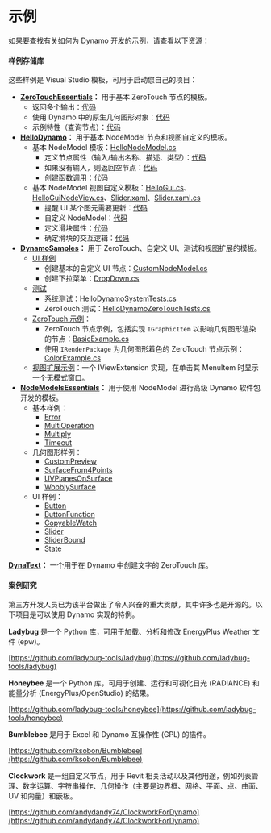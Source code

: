 # 示例

如果要查找有关如何为 Dynamo 开发的示例，请查看以下资源：

#### 样例存储库 <a href="#sample-repositories" id="sample-repositories"></a>

这些样例是 Visual Studio 模板，可用于启动您自己的项目：

* [**ZeroTouchEssentials**](https://github.com/DynamoDS/ZeroTouchEssentials)**：** 用于基本 ZeroTouch 节点的模板。
  * 返回多个输出：[代码](https://github.com/teocomi/HelloDynamo/blob/6c5333d731d58043c12e84cd3244cdbafbe74934/HelloDynamo/HelloNodeModel/HelloNodeModel.cs#L15-L24)
  * 使用 Dynamo 中的原生几何图形对象：[代码](https://github.com/DynamoDS/ZeroTouchEssentials/blob/9917fd8159afc9e7bdb2944c960155a496e0b2dc/ZeroTouchEssentials/ZeroTouchEssentials.cs#L86-L89)
  * 示例特性（查询节点）：[代码](https://github.com/DynamoDS/ZeroTouchEssentials/blob/9917fd8159afc9e7bdb2944c960155a496e0b2dc/ZeroTouchEssentials/ZeroTouchEssentials.cs#L48)
* [**HelloDynamo**](https://github.com/teocomi/HelloDynamo)**：** 用于基本 NodeModel 节点和视图自定义的模板。
  * 基本 NodeModel 模板：[HelloNodeModel.cs](https://github.com/teocomi/HelloDynamo/blob/master/HelloDynamo/HelloNodeModel/HelloNodeModel.cs)
    * 定义节点属性（输入/输出名称、描述、类型）：[代码](https://github.com/teocomi/HelloDynamo/blob/6c5333d731d58043c12e84cd3244cdbafbe74934/HelloDynamo/HelloNodeModel/HelloNodeModel.cs#L15)
    * 如果没有输入，则返回空节点：[代码](https://github.com/teocomi/HelloDynamo/blob/6c5333d731d58043c12e84cd3244cdbafbe74934/HelloDynamo/HelloNodeModel/HelloNodeModel.cs#L34-L36)
    * 创建函数调用：[代码](https://github.com/teocomi/HelloDynamo/blob/6c5333d731d58043c12e84cd3244cdbafbe74934/HelloDynamo/HelloNodeModel/HelloNodeModel.cs#L39)
  * 基本 NodeModel 视图自定义模板：[HelloGui.cs](https://github.com/teocomi/HelloDynamo/blob/master/HelloDynamo/HelloNodeModel/HelloGui.cs)、[HelloGuiNodeView.cs](https://github.com/teocomi/HelloDynamo/blob/master/HelloDynamo/HelloNodeModel/HelloGuiNodeView.cs)、[Slider.xaml](https://github.com/teocomi/HelloDynamo/blob/master/HelloDynamo/HelloNodeModel/Slider.xaml)、[Slider.xaml.cs](https://github.com/teocomi/HelloDynamo/blob/master/HelloDynamo/HelloNodeModel/Slider.xaml.cs)
    * 提醒 UI 某个图元需要更新：[代码](https://github.com/teocomi/HelloDynamo/blob/6c5333d731d58043c12e84cd3244cdbafbe74934/HelloDynamo/HelloNodeModel/HelloGui.cs#L27)
    * 自定义 NodeModel：[代码](https://github.com/teocomi/HelloDynamo/blob/6c5333d731d58043c12e84cd3244cdbafbe74934/HelloDynamo/HelloNodeModel/HelloGuiNodeView.cs#L11)
    * 定义滑块属性：[代码](https://github.com/teocomi/HelloDynamo/blob/6c5333d731d58043c12e84cd3244cdbafbe74934/HelloDynamo/HelloNodeModel/Slider.xaml#L10)
    * 确定滑块的交互逻辑：[代码](https://github.com/teocomi/HelloDynamo/blob/master/HelloDynamo/HelloNodeModel/Slider.xaml.cs)
* [**DynamoSamples**](https://github.com/DynamoDS/DynamoSamples)**：** 用于 ZeroTouch、自定义 UI、测试和视图扩展的模板。
  * [UI 样例](https://github.com/DynamoDS/DynamoSamples/tree/master/src/SampleLibraryUI)
    * 创建基本的自定义 UI 节点：[CustomNodeModel.cs](https://github.com/DynamoDS/DynamoSamples/blob/master/src/SampleLibraryUI/Examples/CustomNodeModel.cs)
    * 创建下拉菜单：[DropDown.cs](https://github.com/DynamoDS/DynamoSamples/blob/master/src/SampleLibraryUI/Examples/DropDown.cs)
  * [测试](https://github.com/DynamoDS/DynamoSamples/tree/master/src/SampleLibraryTests)
    * 系统测试：[HelloDynamoSystemTests.cs](https://github.com/DynamoDS/DynamoSamples/blob/master/src/SampleLibraryTests/HelloDynamoSystemTests.cs)
    * ZeroTouch 测试：[HelloDynamoZeroTouchTests.cs](https://github.com/DynamoDS/DynamoSamples/blob/master/src/SampleLibraryTests/HelloDynamoZeroTouchTests.cs)
  * [ZeroTouch 示例](https://github.com/DynamoDS/DynamoSamples/tree/master/src/SampleLibraryZeroTouch/Examples)：
    * ZeroTouch 节点示例，包括实现 `IGraphicItem` 以影响几何图形渲染的节点：[BasicExample.cs](https://github.com/DynamoDS/DynamoSamples/blob/master/src/SampleLibraryZeroTouch/Examples/BasicExample.cs)
    * 使用 `IRenderPackage` 为几何图形着色的 ZeroTouch 节点示例：[ColorExample.cs](https://github.com/DynamoDS/DynamoSamples/blob/master/src/SampleLibraryZeroTouch/Examples/ColorExample.cs)
  * [视图扩展示例](https://github.com/DynamoDS/DynamoSamples/tree/master/src/SampleViewExtension)：一个 IViewExtension 实现，在单击其 MenuItem 时显示一个无模式窗口。
* [**NodeModelsEssentials**](https://github.com/nonoesp/DynamoNodeModelsEssentials)**：** 用于使用 NodeModel 进行高级 Dynamo 软件包开发的模板。
  * 基本样例：
    * [Error](https://github.com/nonoesp/DynamoNodeModelsEssentials/blob/master/src/Essentials/NodeModelsEssentials/EssentialsError.cs)
    * [MultiOperation](https://github.com/nonoesp/DynamoNodeModelsEssentials/blob/master/src/Essentials/NodeModelsEssentials/EssentialsMultiOperation.cs)
    * [Multiply](https://github.com/nonoesp/DynamoNodeModelsEssentials/blob/master/src/Essentials/NodeModelsEssentials/EssentialsMultiply.cs)
    * [Timeout](https://github.com/nonoesp/DynamoNodeModelsEssentials/blob/master/src/Essentials/NodeModelsEssentials/EssentialsTimeout.cs)
  * 几何图形样例：
    * [CustomPreview](https://github.com/nonoesp/DynamoNodeModelsEssentials/blob/master/src/Essentials/NodeModelsEssentials/GeometryCustomPreview.cs)
    * [SurfaceFrom4Points](https://github.com/nonoesp/DynamoNodeModelsEssentials/blob/master/src/Essentials/NodeModelsEssentials/GeometrySurfaceFrom4Points.cs)
    * [UVPlanesOnSurface](https://github.com/nonoesp/DynamoNodeModelsEssentials/blob/master/src/Essentials/NodeModelsEssentials/GeometryUVPlanesOnSurface.cs)
    * [WobblySurface](https://github.com/nonoesp/DynamoNodeModelsEssentials/blob/master/src/Essentials/NodeModelsEssentials/GeometryWobblySurface.cs)
  * UI 样例：
    * [Button](https://github.com/nonoesp/DynamoNodeModelsEssentials/blob/master/src/Essentials/NodeModelsEssentials/UIButton.cs)
    * [ButtonFunction](https://github.com/nonoesp/DynamoNodeModelsEssentials/blob/master/src/Essentials/NodeModelsEssentials/UIButtonFunction.cs)
    * [CopyableWatch](https://github.com/nonoesp/DynamoNodeModelsEssentials/blob/master/src/Essentials/NodeModelsEssentials/UICopyableWatch.cs)
    * [Slider](https://github.com/nonoesp/DynamoNodeModelsEssentials/blob/master/src/Essentials/NodeModelsEssentials/UISlider.cs)
    * [SliderBound](https://github.com/nonoesp/DynamoNodeModelsEssentials/blob/master/src/Essentials/NodeModelsEssentials/UISliderBound.cs)
    * [State](https://github.com/nonoesp/DynamoNodeModelsEssentials/blob/master/src/Essentials/NodeModelsEssentials/UIState.cs)

[**DynaText**](https://github.com/DynamoDS/DynamoText)**：** 一个用于在 Dynamo 中创建文字的 ZeroTouch 库。

#### 案例研究 <a href="#case-studies" id="case-studies"></a>

第三方开发人员已为该平台做出了令人兴奋的重大贡献，其中许多也是开源的。以下项目是可以使用 Dynamo 实现的特例。

**Ladybug** 是一个 Python 库，可用于加载、分析和修改 EnergyPlus Weather 文件 (epw)。

[https://github.com/ladybug-tools/ladybug](https://github.com/ladybug-tools/ladybug)

**Honeybee** 是一个 Python 库，可用于创建、运行和可视化日光 (RADIANCE) 和能量分析 (EnergyPlus/OpenStudio) 的结果。

[https://github.com/ladybug-tools/honeybee](https://github.com/ladybug-tools/honeybee)

**Bumblebee** 是用于 Excel 和 Dynamo 互操作性 (GPL) 的插件。

[https://github.com/ksobon/Bumblebee](https://github.com/ksobon/Bumblebee)

**Clockwork** 是一组自定义节点，用于 Revit 相关活动以及其他用途，例如列表管理、数学运算、字符串操作、几何操作（主要是边界框、网格、平面、点、曲面、UV 和向量）和嵌板。

[https://github.com/andydandy74/ClockworkForDynamo](https://github.com/andydandy74/ClockworkForDynamo)
